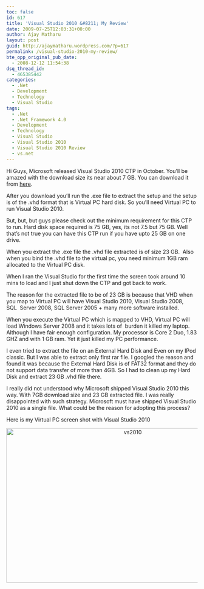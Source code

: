 ```yaml
---
toc: false
id: 617
title: 'Visual Studio 2010 &#8211; My Review'
date: 2009-07-25T12:03:31+00:00
author: Ajay Matharu
layout: post
guid: http://ajaymatharu.wordpress.com/?p=617
permalink: /visual-studio-2010-my-review/
bte_opp_original_pub_date:
  - 2008-12-12 11:54:38
dsq_thread_id:
  - 465385442
categories:
  - .Net
  - Development
  - Technology
  - Visual Studio
tags:
  - .Net
  - .Net Framework 4.0
  - Development
  - Technology
  - Visual Studio
  - Visual Studio 2010
  - Visual Studio 2010 Review
  - vs.net
---
```

Hi Guys, Microsoft released Visual Studio 2010 CTP in October. You&#8217;ll be amazed with the download size its near about 7 GB. You can download it from <a href="http://www.microsoft.com/downloads/details.aspx?familyid=922b4655-93d0-4476-bda4-94cf5f8d4814&displaylang=en" target="_blank">here</a>.

After you download you&#8217;ll run the .exe file to extract the setup and the setup is of the .vhd format that is Virtual PC hard disk. So you&#8217;ll need Virtual PC to run Visual Studio 2010.

But, but, but guys please check out the minimum requirement for this CTP to run. Hard disk space required is 75 GB, yes, its not 7.5 but 75 GB. Well that&#8217;s not true you can have this CTP run if you have upto 25 GB on one drive.

When you extract the .exe file the .vhd file extracted is of size 23 GB.  Also when you bind the .vhd file to the virtual pc, you need minimum 1GB ram allocated to the Virtual PC disk.

When I ran the Visual Studio for the first time the screen took around 10 mins to load and I just shut down the CTP and got back to work.

The reason for the extracted file to be of 23 GB is because that VHD when you map to Virtual PC will have Visual Studio 2010, Visual Studio 2008,  SQL  Server 2008, SQL Server 2005 + many more software installed.

When you execute the Virtual PC which is mapped to VHD, Virtual PC will load Windows Server 2008 and it takes lots of  burden it killed my laptop. Although I have fair enough configuration. My processor is Core 2 Duo, 1.83 GHZ and with 1 GB ram. Yet it just killed my PC performance.

I even tried to extract the file on an External Hard Disk and Even on my IPod classic. But I was able to extract only first rar file. I googled the reason and found it was because the External Hard Disk is of FAT32 format and they do not support data transfer of more than 4GB. So I had to clean up my Hard Disk and extract 23 GB .vhd file there.

I really did not understood why Microsoft shipped Visual Studio 2010 this way. With 7GB download size and 23 GB extracted file. I was really disappointed with such strategy. Microsoft must have shipped Visual Studio 2010 as a single file. What could be the reason for adopting this process?

Here is my Virtual PC screen shot with Visual Studio 2010

<p style="text-align:center;">
  <img class="aligncenter size-full wp-image-616" title="vs2010" src="http://ajaymatharu.files.wordpress.com/2008/12/vs2010.jpg" alt="vs2010" width="650" height="406" />
</p>
